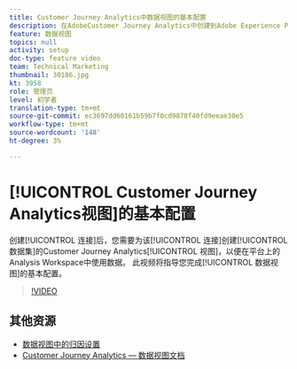 ```yaml
---
title: Customer Journey Analytics中数据视图的基本配置
description: 在AdobeCustomer Journey Analytics中创建到Adobe Experience Platform中数据集的连接后，您需要为该连接创建数据视图，以便在平台上的Analysis Workspace中使用数据。 此视频将指导您完成数据视图的基本配置。
feature: 数据视图
topics: null
activity: setup
doc-type: feature video
team: Technical Marketing
thumbnail: 30186.jpg
kt: 3958
role: 管理员
level: 初学者
translation-type: tm+mt
source-git-commit: ec3697dd60161b59b7f0cd9878f40fd9eeae30e5
workflow-type: tm+mt
source-wordcount: '148'
ht-degree: 3%

---
```



# [!UICONTROL Customer Journey Analytics视图]的基本配置

创建[!UICONTROL 连接]后，您需要为该[!UICONTROL 连接]创建[!UICONTROL 数据集]的Customer Journey Analytics[!UICONTROL 视图]，以便在平台上的Analysis Workspace中使用数据。 此视频将指导您完成[!UICONTROL 数据视图]的基本配置。

>[!VIDEO](https://video.tv.adobe.com/v/30186/?quality=12&enable10seconds=on&speedcontrol=on)

## 其他资源

* [数据视图中的归因设置](attribution-settings-in-data-views.md)
* [Customer Journey Analytics — 数据视图文档](https://docs.adobe.com/content/help/en/analytics-platform/using/cja-dataviews/create-dataview.html)
